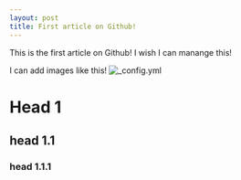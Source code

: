 ```yaml
---
layout: post
title: First article on Github!
---
```


This is the first article on Github! 
I wish I can manange this!

I can add images like this!
![_config.yml](/images/config.png)

# Head 1
## head 1.1
### head 1.1.1

